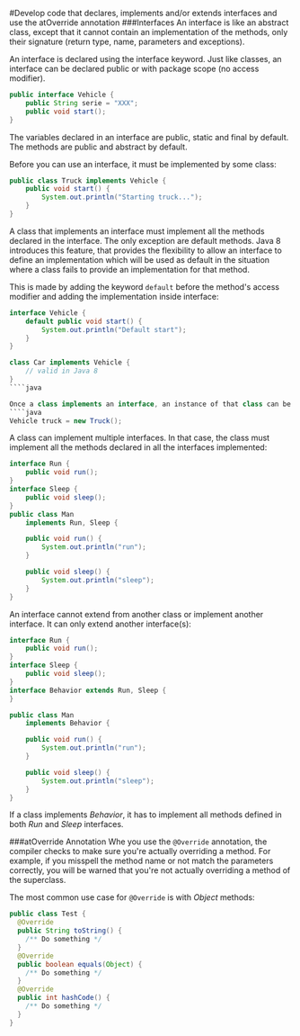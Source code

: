 #Develop code that declares, implements and/or extends interfaces and use the atOverride annotation
###Interfaces
An interface is like an abstract class, except that it cannot contain an implementation of the methods, only their signature (return type, name, parameters and exceptions).

An interface is declared using the interface keyword. Just like classes, an interface can be declared public or with package scope (no access modifier).
````java
public interface Vehicle {
    public String serie = "XXX";
    public void start();
}
````
The variables declared in an interface are public, static and final by default. The methods are public and abstract by default.

Before you can use an interface, it must be implemented by some class:
````java
public class Truck implements Vehicle {
    public void start() {
        System.out.println("Starting truck...");
    }
}
````
A class that implements an interface must implement all the methods declared in the interface. The only exception are default methods. Java 8 introduces this feature, that provides the flexibility to allow an interface to define an implementation which will be used as default in the situation where a class fails to provide an implementation for that method.

This is made by adding the keyword `default` before the method's access modifier and adding the implementation inside interface:
````java
interface Vehicle {
    default public void start() {
        System.out.println("Default start");
    }
}

class Car implements Vehicle {
    // valid in Java 8
}
````java

Once a class implements an interface, an instance of that class can be assigned to a reference of the interface type:
````java
Vehicle truck = new Truck();
````

A class can implement multiple interfaces. In that case, the class must implement all the methods declared in all the interfaces implemented:
````java
interface Run {
    public void run();
}
interface Sleep {
    public void sleep();
}
public class Man
    implements Run, Sleep {

    public void run() {
        System.out.println("run");
    }

    public void sleep() {
        System.out.println("sleep");
    }
}
````
An interface cannot extend from another class or implement another interface. It can only extend another interface(s):
````java
interface Run {
    public void run();
}
interface Sleep {
    public void sleep();
}
interface Behavior extends Run, Sleep {
}

public class Man
    implements Behavior {

    public void run() {
        System.out.println("run");
    }

    public void sleep() {
        System.out.println("sleep");
    }
}
````
If a class implements *Behavior*, it has to implement all methods defined in both *Run* and *Sleep* interfaces.

###atOverride Annotation
Whe you use the `@Override` annotation, the compiler checks to make sure you're actually overriding a method. For example, if you misspell the method name or not match the parameters correctly, you will be warned that you're not actually overriding a method of the superclass.  

The most common use case for `@Override` is with *Object* methods:
````java
public class Test {
  @Override
  public String toString() {
    /** Do something */
  }
  @Override
  public boolean equals(Object) {
    /** Do something */
  }
  @Override
  public int hashCode() {
    /** Do something */
  }
}
````
